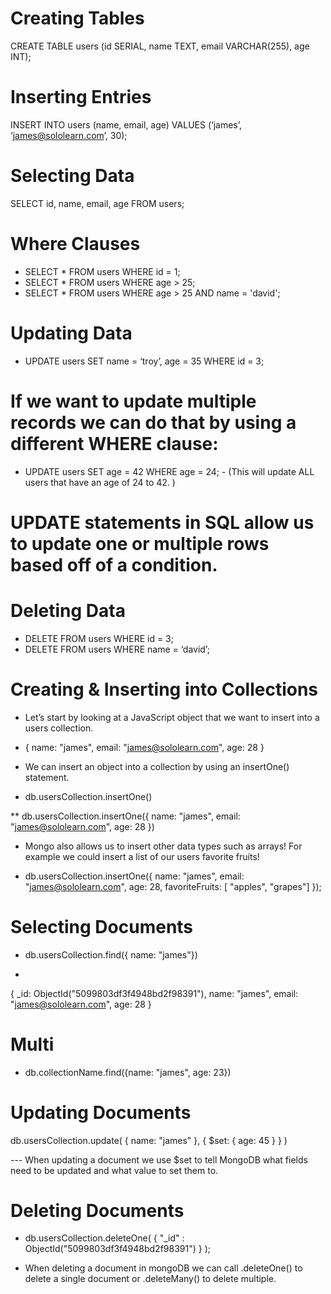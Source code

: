 # Creating Tables

CREATE TABLE users (id SERIAL, name TEXT, email VARCHAR(255), age INT);

# Inserting Entries
INSERT INTO users (name, email, age) VALUES (‘james’, ‘james@sololearn.com’, 30);

# Selecting Data

SELECT id, name, email, age FROM users; 

# Where Clauses
- SELECT * FROM users WHERE id = 1;
- SELECT * FROM users WHERE age > 25;
- SELECT * FROM users WHERE age > 25 AND name = 'david';

# Updating Data
- UPDATE users SET name = ‘troy’, age = 35 WHERE id = 3;
# If we want to update multiple records we can do that by using a different WHERE clause:
- UPDATE users SET age = 42 WHERE age = 24; - (This will update ALL users that have an age of 24 to 42.
)

# UPDATE statements in SQL allow us to update one or multiple rows based off of a condition.

# Deleting Data
-  DELETE FROM users WHERE id = 3;
- DELETE FROM users WHERE name = ‘david’;

# Creating & Inserting into Collections
- Let’s start by looking at a JavaScript object that we want to insert into a users collection.
* { name: "james", email: "james@sololearn.com", age: 28 }
- We can insert an object into a collection by using an insertOne() statement.
* db.usersCollection.insertOne()

** db.usersCollection.insertOne({ name: "james", email: "james@sololearn.com", age: 28 })

- Mongo also allows us to insert other data types such as arrays! For example we could insert a list of our users favorite fruits!

* db.usersCollection.insertOne({
   name: "james",
   email: "james@sololearn.com",
   age: 28,
   favoriteFruits: [ "apples", "grapes"]
 });

# Selecting Documents
- db.usersCollection.find({ name: "james"})
* 
{
  _id: ObjectId("5099803df3f4948bd2f98391"),
  name: "james",
  email: "james@sololearn.com",
  age: 28
}

# Multi
- db.collectionName.find({name: "james", age: 23})

# Updating Documents

db.usersCollection.update(
  { name: "james" },
  {
    $set: {
      age: 45
    }
  }
)

--- When updating a document we use $set to tell MongoDB what fields need to be updated and what value to set them to.

# Deleting Documents
- db.usersCollection.deleteOne( { "_id" : ObjectId("5099803df3f4948bd2f98391") } );

* When deleting a document in mongoDB we can call .deleteOne() to delete a single document or .deleteMany() to delete multiple.





